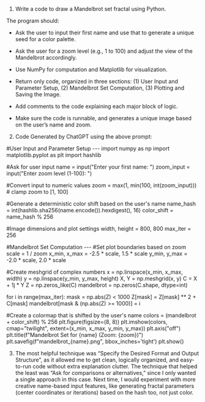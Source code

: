 1) Write a code to draw a Mandelbrot set fractal using Python. 

The program should:

- Ask the user to input their first name and use that to generate a unique seed for a color palette.

- Ask the user for a zoom level (e.g., 1 to 100) and adjust the view of the Mandelbrot accordingly.

- Use NumPy for computation and Matplotlib for visualization.

- Return only code, organized in three sections: (1) User Input and Parameter Setup, (2) Mandelbrot Set Computation, (3) Plotting and Saving the Image.

- Add comments to the code explaining each major block of logic.

- Make sure the code is runnable, and generates a unique image based on the user’s name and zoom.

2)  Code Generated by ChatGPT using the above prompt:
  
#User Input and Parameter Setup ---
import numpy as np
import matplotlib.pyplot as plt
import hashlib

#Ask for user input
name = input("Enter your first name: ")
zoom_input = input("Enter zoom level (1-100): ")

#Convert input to numeric values
zoom = max(1, min(100, int(zoom_input)))  # clamp zoom to [1, 100]

#Generate a deterministic color shift based on the user's name
name_hash = int(hashlib.sha256(name.encode()).hexdigest(), 16)
color_shift = name_hash % 256

#Image dimensions and plot settings
width, height = 800, 800
max_iter = 256

#Mandelbrot Set Computation ---
#Set plot boundaries based on zoom
scale = 1 / zoom
x_min, x_max = -2.5 * scale, 1.5 * scale
y_min, y_max = -2.0 * scale, 2.0 * scale

#Create meshgrid of complex numbers
x = np.linspace(x_min, x_max, width)
y = np.linspace(y_min, y_max, height)
X, Y = np.meshgrid(x, y)
C = X + 1j * Y
Z = np.zeros_like(C)
mandelbrot = np.zeros(C.shape, dtype=int)

for i in range(max_iter):
    mask = np.abs(Z) < 1000
    Z[mask] = Z[mask] ** 2 + C[mask]
    mandelbrot[mask & (np.abs(Z) >= 1000)] = i

#Create a colormap that is shifted by the user's name
colors = (mandelbrot + color_shift) % 256
plt.figure(figsize=(8, 8))
plt.imshow(colors, cmap="twilight", extent=(x_min, x_max, y_min, y_max))
plt.axis("off")
plt.title(f"Mandelbrot Set for {name} (Zoom: {zoom})")
plt.savefig(f"mandelbrot_{name}.png", bbox_inches='tight')
plt.show()

3) The most helpful technique was “Specify the Desired Format and Output Structure”, as it allowed me to get clean, logically organized,
   and easy-to-run code without extra explanation clutter. The technique that helped the least was “Ask for comparisons or alternatives,”
   since I only wanted a single approach in this case. Next time, I would experiment with more creative name-based input features,
   like generating fractal parameters (center coordinates or iterations) based on the hash too, not just color.
